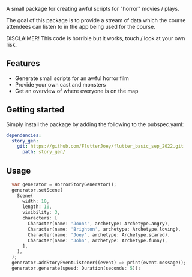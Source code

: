 <!-- 
This README describes the package. If you publish this package to pub.dev,
this README's contents appear on the landing page for your package.

For information about how to write a good package README, see the guide for
[writing package pages](https://dart.dev/guides/libraries/writing-package-pages). 

For general information about developing packages, see the Dart guide for
[creating packages](https://dart.dev/guides/libraries/create-library-packages)
and the Flutter guide for
[developing packages and plugins](https://flutter.dev/developing-packages). 
-->

A small package for creating awful scripts for "horror" movies / plays.

The goal of this package is to provide a stream of data which the course attendees
can listen to in the app being used for the course.

DISCLAIMER! This code is horrible but it works, touch / look at your own risk.

## Features

- Generate small scripts for an awful horror film
- Provide your own cast and monsters
- Get an overview of where everyone is on the map

## Getting started

Simply install the package by adding the following to the pubspec.yaml:

```yaml
dependencies:
  story_gen:
    git: https://github.com/FlutterJoey/flutter_basic_sep_2022.git
      path: story_gen/
```

## Usage

```dart
  var generator = HorrorStoryGenerator();
  generator.setScene(
    Scene(
      width: 10,
      length: 10,
      visibility: 3,
      characters: [
        Character(name: 'Joons', archetype: Archetype.angry),
        Character(name: 'Brighton', archetype: Archetype.loving),
        Character(name: 'Joey', archetype: Archetype.scared),
        Character(name: 'John', archetype: Archetype.funny),
      ],
    ),
  );
  generator.addStoryEventListener((event) => print(event.message));
  generator.generate(speed: Duration(seconds: 5));
```
